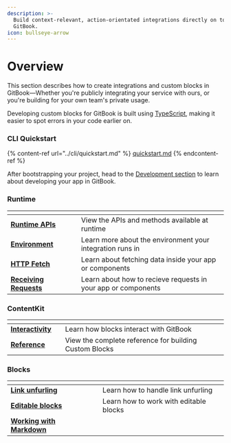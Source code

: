 ```yaml
---
description: >-
  Build context-relevant, action-orientated integrations directly on top of
  GitBook.
icon: bullseye-arrow
---
```


# Overview

This section describes how to create integrations and custom blocks in GitBook—Whether you're publicly integrating your service with ours, or you're building for your own team's private usage.

Developing custom blocks for GitBook is built using [TypeScript](https://www.typescriptlang.org/), making it easier to spot errors in your code earlier on.&#x20;

### CLI Quickstart

{% content-ref url="../cli/quickstart.md" %}
[quickstart.md](../cli/quickstart.md)
{% endcontent-ref %}

After bootstrapping your project, head to the [Development section](../getting-started/development.md) to learn about developing your app in GitBook.

### Runtime

<table data-view="cards"><thead><tr><th></th><th></th><th></th></tr></thead><tbody><tr><td><a href="reference/"><strong>Runtime APIs</strong></a></td><td></td><td>View the APIs and methods available at runtime</td></tr><tr><td><a href="reference/environment.md"><strong>Environment</strong></a></td><td></td><td>Learn more about the environment your integration runs in</td></tr><tr><td><a href="reference/fetch.md"><strong>HTTP Fetch</strong></a></td><td></td><td>Learn about fetching data inside your app or components</td></tr><tr><td><a href="receiving-requests.md"><strong>Receiving Requests</strong></a></td><td></td><td>Learn about how to recieve requests in your app or components</td></tr></tbody></table>

### ContentKit

<table data-card-size="large" data-view="cards"><thead><tr><th></th><th></th><th></th></tr></thead><tbody><tr><td><a href="contentkit/interactivity.md"><strong>Interactivity</strong></a></td><td></td><td>Learn how blocks interact with GitBook</td></tr><tr><td><a href="contentkit/reference/reference.md"><strong>Reference</strong></a></td><td></td><td>View the complete reference for building Custom Blocks</td></tr></tbody></table>

### Blocks

<table data-view="cards"><thead><tr><th></th><th></th><th></th></tr></thead><tbody><tr><td><a href="blocks/link-unfurling.md"><strong>Link unfurling</strong></a></td><td></td><td>Learn how to handle link unfurling</td></tr><tr><td><a href="blocks/editable-blocks.md"><strong>Editable blocks</strong></a></td><td></td><td>Learn how to work with editable blocks</td></tr><tr><td><a href="blocks/markdown.md"><strong>Working with Markdown</strong></a></td><td></td><td></td></tr></tbody></table>
